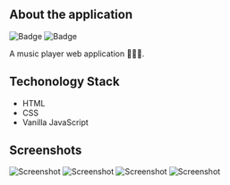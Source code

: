 ## About the application

![Badge](https://img.shields.io/badge/music--player-application-yellow)
![Badge](https://img.shields.io/badge/open--source-%E2%9D%A4-red)

A music player web application 🎵🎵🎵.

## Techonology Stack

 - HTML
 - CSS
 - Vanilla JavaScript

## Screenshots
![Screenshot](https://user-images.githubusercontent.com/80754608/123453324-08710980-d5fd-11eb-81d6-0d9a9ac68cfc.png)
![Screenshot](https://user-images.githubusercontent.com/80754608/123453394-1f176080-d5fd-11eb-8b12-9c583828e91c.png)
![Screenshot](https://user-images.githubusercontent.com/80754608/123453427-2b9bb900-d5fd-11eb-8efc-05df0f0e9f23.png)
![Screenshot](https://user-images.githubusercontent.com/80754608/123453456-35bdb780-d5fd-11eb-9d6b-596b97b8d6a1.png)
